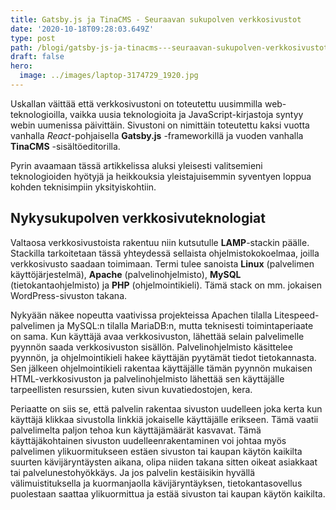 ```yaml
---
title: Gatsby.js ja TinaCMS - Seuraavan sukupolven verkkosivustot
date: '2020-10-18T09:28:03.649Z'
type: post
path: /blogi/gatsby-js-ja-tinacms---seuraavan-sukupolven-verkkosivustot
draft: false
hero:
  image: ../images/laptop-3174729_1920.jpg
---
```

Uskallan väittää että verkkosivustoni on toteutettu uusimmilla web-teknologioilla, vaikka uusia teknologioita ja JavaScript-kirjastoja syntyy webin uumenissa päivittäin. Sivustoni on nimittäin toteutettu kaksi vuotta vanhalla _React_-pohjaisella **Gatsby.js** -frameworkillä ja vuoden vanhalla **TinaCMS** -sisältöeditorilla.

Pyrin avaamaan tässä artikkelissa aluksi yleisesti valitsemieni teknologioiden hyötyjä ja heikkouksia yleistajuisemmin syventyen loppua kohden teknisimpiin yksityiskohtiin.

## Nykysukupolven verkkosivuteknologiat

Valtaosa verkkosivustoista rakentuu niin kutsutulle **LAMP**-stackin päälle. Stackilla tarkoitetaan tässä yhteydessä sellaista ohjelmistokokoelmaa, joilla verkkosivusto saadaan toimimaan. Termi tulee sanoista **Linux** (palvelimen käyttöjärjestelmä), **Apache** (palvelinohjelmisto), **MySQL** (tietokantaohjelmisto) ja **PHP** (ohjelmointikieli). Tämä stack on mm. jokaisen WordPress-sivuston takana.

Nykyään näkee nopeutta vaativissa projekteissa Apachen tilalla Litespeed-palvelimen ja MySQL:n tilalla MariaDB:n, mutta teknisesti toimintaperiaate on sama. Kun käyttäjä avaa verkkosivuston, lähettää selain palvelimelle pyynnön saada verkkosivuston sisällön. Palvelinohjelmisto käsittelee pyynnön, ja ohjelmointikieli hakee käyttäjän pyytämät tiedot tietokannasta. Sen jälkeen ohjelmointikieli rakentaa käyttäjälle tämän pyynnön mukaisen HTML-verkkosivuston ja palvelinohjelmisto lähettää sen käyttäjälle tarpeellisten resurssien, kuten sivun kuvatiedostojen, kera.

Periaatte on siis se, että palvelin rakentaa sivuston uudelleen joka kerta kun käyttäjä klikkaa sivustolla linkkiä jokaiselle käyttäjälle erikseen. Tämä vaatii palvelimelta paljon tehoa kun käyttäjämäärät kasvavat. Tämä käyttäjäkohtainen sivuston uudelleenrakentaminen voi johtaa myös palvelimen ylikuormitukseen estäen sivuston tai kaupan käytön kaikilta suurten kävijäryntäysten aikana, olipa niiden takana sitten oikeat asiakkaat tai palvelunestohyökkäys. Ja jos palvelin kestäisikin hyvällä välimuistituksella ja kuormanjaolla kävijäryntäyksen, tietokantasovellus puolestaan saattaa ylikuormittua ja estää sivuston tai kaupan käytön kaikilta.